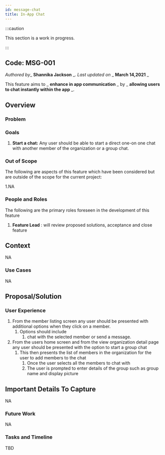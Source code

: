 ```yaml
---
id: message-chat
title: In-App Chat
---
```


:::caution

This section is a work in progress.

:::

## Code: MSG-001
_Authored by__ **Shannika Jackson** __. Last updated on_ _ **March 14,2021** _

This feature aims to _ **enhance in app communication** _ by _ **allowing users to chat instantly within the app** _.

## Overview

### Problem

### Goals

1. **Start a chat:** Any user should be able to start a direct one-on one chat with another member of the organization or a group chat.

### Out of Scope

The following are aspects of this feature which have been considered but are outside of the scope for the current project:

1.NA

### People and Roles

The following are the primary roles foreseen in the development of this feature

1. **Feature Lead** : will review proposed solutions, acceptance and close feature

## Context

NA

### Use Cases


NA

## Proposal/Solution

### User Experience

1. From the member listing screen any user should be presented with additional options when they click on a member. 
    1. Options should include 
       1. chat with the selected member or send a message.
2. From the users home screen and from the view organization detail page any user should be presented with the option to start a group chat
    1. This then presents the list of members in the organization for the user to add members to the chat
        1. Once the user selects all the members to chat with 
        2. The user is prompted to enter details of the group such as group name and display picture
   
## Important Details To Capture

NA

### Future Work
NA


### Tasks and Timeline

TBD